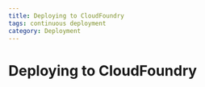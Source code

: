 ```yaml
---
title: Deploying to CloudFoundry
tags: continuous deployment
category: Deployment
---
```


# Deploying to CloudFoundry
